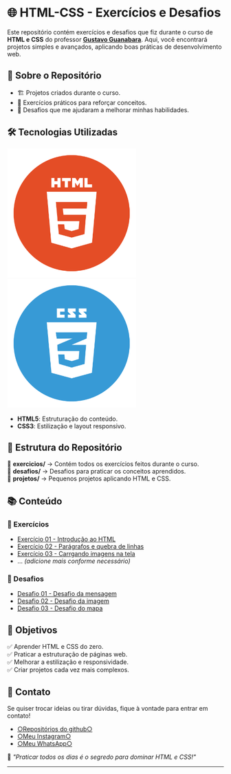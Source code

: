 # 🌐 HTML-CSS - Exercícios e Desafios  

Este repositório contém exercícios e desafios que fiz durante o curso de **HTML e CSS** do professor **[Gustavo Guanabara](https://youtu.be/Ejkb_YpuHWs?si=UgpILOf8TrGjIsfk)**. Aqui, você encontrará projetos simples e avançados, aplicando boas práticas de desenvolvimento web.  

## 📌 Sobre o Repositório  

- 🏗️ Projetos criados durante o curso.  
- 🚀 Exercícios práticos para reforçar conceitos.  
- 🎯 Desafios que me ajudaram a melhorar minhas habilidades.  

## 🛠️ Tecnologias Utilizadas  

<img src="img/HTML.png" width="300px">

<img src="img/CSS.png" width="300px">

- **HTML5**: Estruturação do conteúdo.  
- **CSS3**: Estilização e layout responsivo.  

## 📂 Estrutura do Repositório  

📁 **exercicios/** → Contém todos os exercícios feitos durante o curso.  
📁 **desafios/** → Desafios para praticar os conceitos aprendidos.  
📁 **projetos/** → Pequenos projetos aplicando HTML e CSS.  

## 📚 Conteúdo  

### 📝 Exercícios  
- [Exercício 01 - Introdução ao HTML](https://wellingtondelacerda.github.io/html-css/exercícios/ex001/)  
- [Exercício 02 - Parágrafos e quebra de linhas](https://wellingtondelacerda.github.io/html-css/exercícios/ex002/)  
- [Exercício 03 - Carrgando imagens na tela](https://wellingtondelacerda.github.io/html-css/exercícios/ex003/)  
- … *(adicione mais conforme necessário)*  

### 🚀 Desafios  
- [Desafio 01 - Desafio da mensagem](https://wellingtondelacerda.github.io/html-css/desafios/desafio001/)  
- [Desafio 02 - Desafio da imagem](https://wellingtondelacerda.github.io/html-css/desafios/desafio002/)  
- [Desafio 03 - Desafio do mapa](https://wellingtondelacerda.github.io/html-css/desafios/desafio003/)  

## 🎯 Objetivos  

✅ Aprender HTML e CSS do zero.  
✅ Praticar a estruturação de páginas web.  
✅ Melhorar a estilização e responsividade.  
✅ Criar projetos cada vez mais complexos.  

## 📩 Contato  

Se quiser trocar ideias ou tirar dúvidas, fique à vontade para entrar em contato!  

- [○Repositórios do github○]()
- [○Meu Instagram○]()
- [○Meu WhatsApp○]()

📌 _"Praticar todos os dias é o segredo para dominar HTML e CSS!"_  

---
